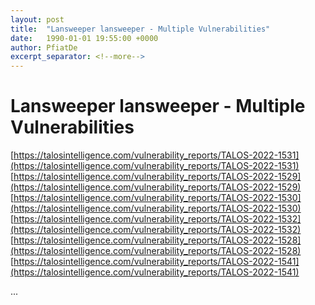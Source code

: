 ```yaml
---
layout: post
title:  "Lansweeper lansweeper - Multiple Vulnerabilities"
date:   1990-01-01 19:55:00 +0000
author: PfiatDe
excerpt_separator: <!--more-->
---
```


# Lansweeper lansweeper - Multiple Vulnerabilities
[https://talosintelligence.com/vulnerability_reports/TALOS-2022-1531](https://talosintelligence.com/vulnerability_reports/TALOS-2022-1531)
[https://talosintelligence.com/vulnerability_reports/TALOS-2022-1529](https://talosintelligence.com/vulnerability_reports/TALOS-2022-1529)
[https://talosintelligence.com/vulnerability_reports/TALOS-2022-1530](https://talosintelligence.com/vulnerability_reports/TALOS-2022-1530)
[https://talosintelligence.com/vulnerability_reports/TALOS-2022-1532](https://talosintelligence.com/vulnerability_reports/TALOS-2022-1532)
[https://talosintelligence.com/vulnerability_reports/TALOS-2022-1528](https://talosintelligence.com/vulnerability_reports/TALOS-2022-1528)
[https://talosintelligence.com/vulnerability_reports/TALOS-2022-1541](https://talosintelligence.com/vulnerability_reports/TALOS-2022-1541)

...
<!--more-->
